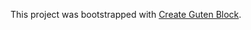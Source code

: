 This project was bootstrapped with [Create Guten Block](https://github.com/ahmadawais/create-guten-block).
